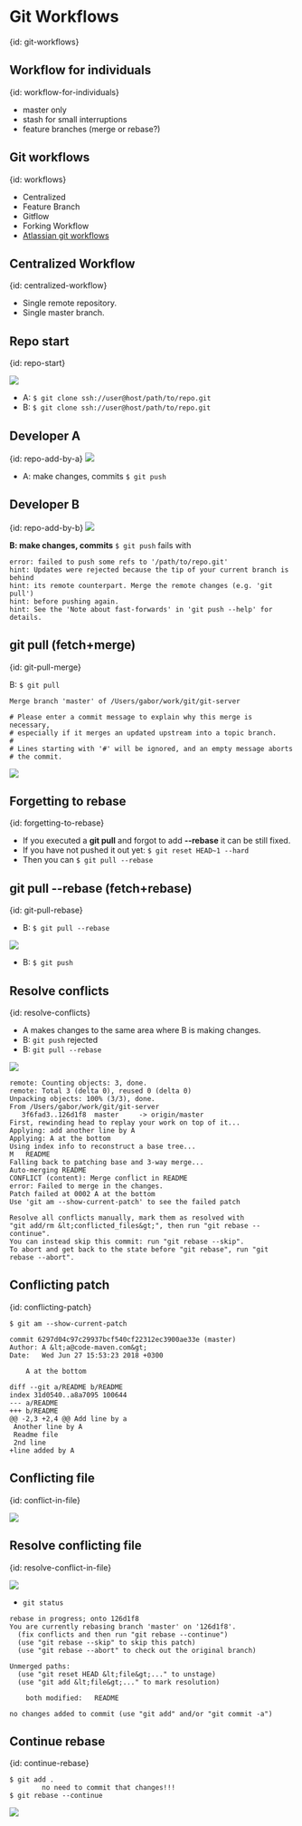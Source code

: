 # Git Workflows
{id: git-workflows}

## Workflow for individuals
{id: workflow-for-individuals}

* master only
* stash for small interruptions
* feature branches (merge or rebase?)


## Git workflows
{id: workflows}

* Centralized
* Feature Branch
* Gitflow
* Forking Workflow
* [Atlassian git workflows](https://www.atlassian.com/git/tutorials/comparing-workflows)


## Centralized Workflow
{id: centralized-workflow}

* Single remote repository.
* Single master branch.


## Repo start
{id: repo-start}

![](images/start-repo.png)

* A: `$ git clone ssh://user@host/path/to/repo.git`
* B: `$ git clone ssh://user@host/path/to/repo.git`



## Developer A
{id: repo-add-by-a}
![](images/line-add-by-a.png)

* A: make changes, commits `$ git push`



## Developer B
{id: repo-add-by-b}
![](images/line-add-by-b.png)


**B: make changes, commits**
`$ git push` fails with 



```
error: failed to push some refs to '/path/to/repo.git'
hint: Updates were rejected because the tip of your current branch is behind
hint: its remote counterpart. Merge the remote changes (e.g. 'git pull')
hint: before pushing again.
hint: See the 'Note about fast-forwards' in 'git push --help' for details.
```


## git pull (fetch+merge)
{id: git-pull-merge}


B: `$ git pull`

```
Merge branch 'master' of /Users/gabor/work/git/git-server

# Please enter a commit message to explain why this merge is necessary,
# especially if it merges an updated upstream into a topic branch.
#
# Lines starting with '#' will be ignored, and an empty message aborts
# the commit.
```
![](images/git-pull-merge.png)


## Forgetting to rebase
{id: forgetting-to-rebase}

* If you executed a **git pull** and forgot to add **--rebase** it can be still fixed.
* If you have not pushed it out yet: `$ git reset HEAD~1 --hard`
* Then you can `$ git pull --rebase`



## git pull --rebase (fetch+rebase)
{id: git-pull-rebase}

* B: `$ git pull --rebase`

![](images/git-pull-rebase.png)

* B: `$ git push`



## Resolve conflicts
{id: resolve-conflicts}

* A makes changes to the same area where B is making changes.
* B: `git push` rejected
* B: `git pull --rebase`


![](images/more-change-by-a.png)


```
remote: Counting objects: 3, done.
remote: Total 3 (delta 0), reused 0 (delta 0)
Unpacking objects: 100% (3/3), done.
From /Users/gabor/work/git/git-server
   3f6fad3..126d1f8  master     -> origin/master
First, rewinding head to replay your work on top of it...
Applying: add another line by A
Applying: A at the bottom
Using index info to reconstruct a base tree...
M	README
Falling back to patching base and 3-way merge...
Auto-merging README
CONFLICT (content): Merge conflict in README
error: Failed to merge in the changes.
Patch failed at 0002 A at the bottom
Use 'git am --show-current-patch' to see the failed patch

Resolve all conflicts manually, mark them as resolved with
"git add/rm &lt;conflicted_files&gt;", then run "git rebase --continue".
You can instead skip this commit: run "git rebase --skip".
To abort and get back to the state before "git rebase", run "git rebase --abort".
```


## Conflicting patch
{id: conflicting-patch}

```
$ git am --show-current-patch

commit 6297d04c97c29937bcf540cf22312ec3900ae33e (master)
Author: A &lt;a@code-maven.com&gt;
Date:   Wed Jun 27 15:53:23 2018 +0300

    A at the bottom

diff --git a/README b/README
index 31d0540..a8a7095 100644
--- a/README
+++ b/README
@@ -2,3 +2,4 @@ Add line by a
 Another line by A
 Readme file
 2nd line
+line added by A
```


## Conflicting file
{id: conflict-in-file}

![](examples/conflict/before/README)


## Resolve conflicting file
{id: resolve-conflict-in-file}

![](examples/conflict/after/README)

* `git status`


```
rebase in progress; onto 126d1f8
You are currently rebasing branch 'master' on '126d1f8'.
  (fix conflicts and then run "git rebase --continue")
  (use "git rebase --skip" to skip this patch)
  (use "git rebase --abort" to check out the original branch)

Unmerged paths:
  (use "git reset HEAD &lt;file&gt;..." to unstage)
  (use "git add &lt;file&gt;..." to mark resolution)

	both modified:   README

no changes added to commit (use "git add" and/or "git commit -a")
```


## Continue rebase
{id: continue-rebase}

```
$ git add .
        no need to commit that changes!!!
$ git rebase --continue 
```

![](images/after-rebase.png)




